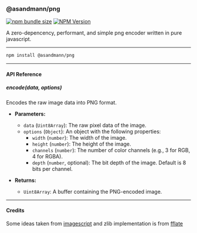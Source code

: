 ### **@asandmann/png**

[![npm bundle size](https://img.shields.io/bundlephobia/minzip/%40asandmann%2Fpng)][npm-url]
[![NPM Version](https://img.shields.io/npm/v/%40asandmann%2Fpng?style=flat-square)][npm-url]

[npm-url]: https://www.npmjs.com/package/@asandmann/png

A zero-depencency, performant, and simple png encoder written in pure javascript.

---

```bash
npm install @asandmann/png
```

---

#### **API Reference**

##### **encode(data, options)**

Encodes the raw image data into PNG format.

- **Parameters:**
  - `data` (`Uint8Array`): The raw pixel data of the image.
  - `options` (`Object`): An object with the following properties:
    - `width` (`number`): The width of the image.
    - `height` (`number`): The height of the image.
    - `channels` (`number`): The number of color channels (e.g., 3 for RGB, 4 for RGBA).
    - `depth` (`number`, optional): The bit depth of the image. Default is 8 bits per channel.

- **Returns:**
  - `Uint8Array`: A buffer containing the PNG-encoded image.

---

#### Credits

Some ideas taken from [imagescript](https://github.com/matmen/ImageScript/blob/master/png/src/png.mjs) and zlib implementation is from [fflate](https://github.com/101arrowz/fflate)